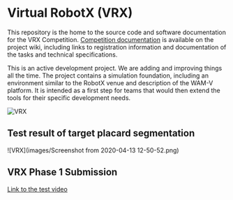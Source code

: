 # Virtual RobotX (VRX)

This repository is the home to the source code and software documentation for the VRX Competition.  [Competition documentation](https://bitbucket.org/osrf/vrx/wiki/documentation) is available on the project wiki, including links to registration information and documentation of the tasks and technical specifications.
  
This is an active development project.  We are adding and improving things all the time.  The project contains a simulation foundation, including an environment similar to the RobotX venue and description of the WAM-V platform.  It is intended as a first step for teams that would then extend the tools for their specific development needs.


![VRX](images/sand_island.png)

## Test result of target placard segmentation
![VRX](images/Screenshot from 2020-04-13 12-50-52.png)

## VRX Phase 1 Submission
[Link to the test video](https://drive.google.com/open?id=1HaKgVgKi1E_mPw1qXY4EJwMicGdt8ACC)
